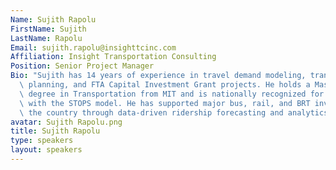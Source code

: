 ```yaml
---
Name: Sujith Rapolu
FirstName: Sujith
LastName: Rapolu
Email: sujith.rapolu@insighttcinc.com
Affiliation: Insight Transportation Consulting
Position: Senior Project Manager
Bio: "Sujith has 14 years of experience in travel demand modeling, transit corridor\
  \ planning, and FTA Capital Investment Grant projects. He holds a Master\u2019s\
  \ degree in Transportation from MIT and is nationally recognized for his expertise\
  \ with the STOPS model. He has supported major bus, rail, and BRT investments across\
  \ the country through data-driven ridership forecasting and analytics."
avatar: Sujith Rapolu.png
title: Sujith Rapolu
type: speakers
layout: speakers
---
```

